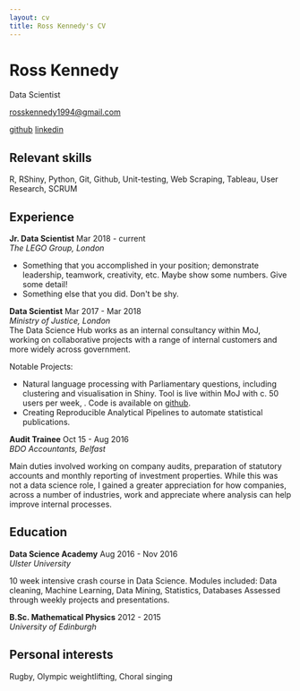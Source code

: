 ```yaml
---
layout: cv
title: Ross Kennedy's CV
---
```

# Ross Kennedy
Data Scientist 

rosskennedy1994@gmail.com
<div id="contact_details">
<a rosskennedy1994@gmail.com></a>
<a 07772341674></a>
</div>

<div id="webaddress">
<a href="https://github.com/RossKen">github</a>
<a href="https://www.linkedin.com/in/ross-kennedy-data-science/">linkedin</a>
</div>

## Relevant skills

R, RShiny, Python, Git, Github, Unit-testing, Web Scraping, Tableau, User Research, SCRUM

## Experience 

**Jr. Data Scientist**  Mar 2018 - current  
*The LEGO Group, London*

- Something that you accomplished in your position; demonstrate leadership, teamwork, creativity, etc. Maybe show some numbers. Give some detail!
- Something else that you did. Don't be shy.

**Data Scientist**  Mar 2017 - Mar 2018  
*Ministry of Justice, London*  
The Data Science Hub works as an internal consultancy within MoJ, working on collaborative projects with a range of internal customers and more widely across government.

Notable Projects:
- Natural language processing with Parliamentary questions, including clustering and visualisation in Shiny. Tool is live within MoJ with c. 50 users per week, . Code is available on [github](https://github.com/moj-analytical-services/pq-tool).
- Creating Reproducible Analytical Pipelines to automate statistical publications.


**Audit Trainee**  Oct 15 - Aug 2016  
*BDO Accountants, Belfast*

Main duties involved working on company audits, preparation of statutory accounts and monthly reporting of investment properties. While this was not a data science role, I gained a greater appreciation for how companies, across a number of industries, work and appreciate where analysis can help improve internal processes.

## Education

**Data Science Academy**  Aug 2016 - Nov 2016  
*Ulster University*

10 week intensive crash course in Data Science. Modules included:
Data cleaning, Machine Learning, Data Mining, Statistics, Databases
Assessed through weekly projects and presentations.


**B.Sc. Mathematical Physics**  2012 - 2015  
*University of Edinburgh*

## Personal interests
Rugby, Olympic weightlifting, Choral singing

<!-- ### Footer

Last updated: May 2013 -->


